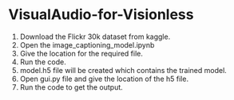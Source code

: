 # VisualAudio-for-Visionless


1. Download the Flickr 30k dataset from kaggle.
2. Open the image_captioning_model.ipynb
3. Give the location for the required file.
4. Run the code.
5. model.h5 file will be created which contains the trained model.
6. Open gui.py file and give the location of the h5 file. 
7. Run the code to get the output.
